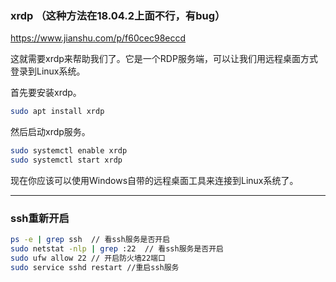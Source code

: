 ### xrdp （这种方法在18.04.2上面不行，有bug）

https://www.jianshu.com/p/f60cec98eccd

这就需要xrdp来帮助我们了。它是一个RDP服务端，可以让我们用远程桌面方式登录到Linux系统。

首先要安装xrdp。
```bash
sudo apt install xrdp
```
然后启动xrdp服务。
```bash
sudo systemctl enable xrdp
sudo systemctl start xrdp
```

现在你应该可以使用Windows自带的远程桌面工具来连接到Linux系统了。

---

### ssh重新开启
```bash
ps -e | grep ssh  // 看ssh服务是否开启
sudo netstat -nlp | grep :22  // 看ssh服务是否开启
sudo ufw allow 22 // 开启防火墙22端口
sudo service sshd restart //重启ssh服务
```
